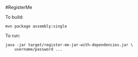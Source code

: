 #RegisterMe

To build:

    mvn package assembly:single

To run:

    java -jar target/register-me-jar-with-dependencies.jar \
        username/password ...